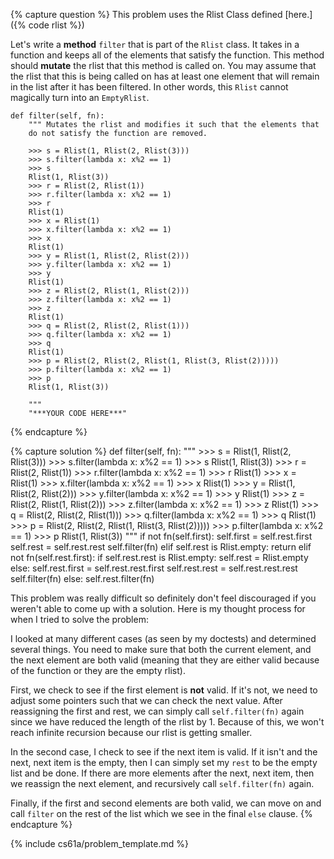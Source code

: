 {% capture question %}
This problem uses the Rlist Class defined [here.]({% code rlist %})

Let's write a __method__ `filter` that is part of the `Rlist` class. It takes in a function and keeps all of the elements
that satisfy the function. This method should __mutate__ the rlist that this method is called on. You may assume that the rlist
that this is being called on has at least one element that will remain in the list after it has been filtered. In other words,
this `Rlist` cannot magically turn into an `EmptyRlist`.

    def filter(self, fn):
        """ Mutates the rlist and modifies it such that the elements that
        do not satisfy the function are removed.

        >>> s = Rlist(1, Rlist(2, Rlist(3)))
        >>> s.filter(lambda x: x%2 == 1)
        >>> s
        Rlist(1, Rlist(3))
        >>> r = Rlist(2, Rlist(1))
        >>> r.filter(lambda x: x%2 == 1)
        >>> r
        Rlist(1)
        >>> x = Rlist(1)
        >>> x.filter(lambda x: x%2 == 1)
        >>> x
        Rlist(1)
        >>> y = Rlist(1, Rlist(2, Rlist(2)))
        >>> y.filter(lambda x: x%2 == 1)
        >>> y
        Rlist(1)
        >>> z = Rlist(2, Rlist(1, Rlist(2)))
        >>> z.filter(lambda x: x%2 == 1)
        >>> z
        Rlist(1)
        >>> q = Rlist(2, Rlist(2, Rlist(1)))
        >>> q.filter(lambda x: x%2 == 1)
        >>> q
        Rlist(1)
        >>> p = Rlist(2, Rlist(2, Rlist(1, Rlist(3, Rlist(2)))))
        >>> p.filter(lambda x: x%2 == 1)
        >>> p
        Rlist(1, Rlist(3))

        """
        "***YOUR CODE HERE***"
{% endcapture %}

{% capture solution %}
    def filter(self, fn):
        """
        >>> s = Rlist(1, Rlist(2, Rlist(3)))
        >>> s.filter(lambda x: x%2 == 1)
        >>> s
        Rlist(1, Rlist(3))
        >>> r = Rlist(2, Rlist(1))
        >>> r.filter(lambda x: x%2 == 1)
        >>> r
        Rlist(1)
        >>> x = Rlist(1)
        >>> x.filter(lambda x: x%2 == 1)
        >>> x
        Rlist(1)
        >>> y = Rlist(1, Rlist(2, Rlist(2)))
        >>> y.filter(lambda x: x%2 == 1)
        >>> y
        Rlist(1)
        >>> z = Rlist(2, Rlist(1, Rlist(2)))
        >>> z.filter(lambda x: x%2 == 1)
        >>> z
        Rlist(1)
        >>> q = Rlist(2, Rlist(2, Rlist(1)))
        >>> q.filter(lambda x: x%2 == 1)
        >>> q
        Rlist(1)
        >>> p = Rlist(2, Rlist(2, Rlist(1, Rlist(3, Rlist(2)))))
        >>> p.filter(lambda x: x%2 == 1)
        >>> p
        Rlist(1, Rlist(3))
        """
        if not fn(self.first):
            self.first = self.rest.first
            self.rest = self.rest.rest
            self.filter(fn)
        elif self.rest is Rlist.empty:
            return
        elif not fn(self.rest.first):
            if self.rest.rest is Rlist.empty:
                self.rest = Rlist.empty
            else:
                self.rest.first = self.rest.rest.first
                self.rest.rest = self.rest.rest.rest
                self.filter(fn)
        else:
            self.rest.filter(fn)

This problem was really difficult so definitely don't feel discouraged if you weren't able
to come up with a solution. Here is my thought process for when I tried to solve the problem:

I looked at many different cases (as seen by my doctests) and determined several things. You
need to make sure that both the current element, and the next element are both valid (meaning that
they are either valid because of the function or they are the empty rlist).

First, we check to see if the first element is __not__ valid. If it's not, we need to adjust some
pointers such that we can check the next value. After reassigning the first and rest, we can simply call
`self.filter(fn)` again since we have reduced the length of the rlist by 1. Because of this, we won't reach
infinite recursion because our rlist is getting smaller.

In the second case, I check to see if the next item is valid. If it isn't and the next, next item is the empty,
then I can simply set my `rest` to be the empty list and be done. If there are more elements after the next, next
item, then we reassign the next element, and recursively call `self.filter(fn)` again.

Finally, if the first and second elements are both valid, we can move on and call `filter` on the rest of the list
which we see in the final `else` clause.
{% endcapture %}

{% include cs61a/problem_template.md %}
